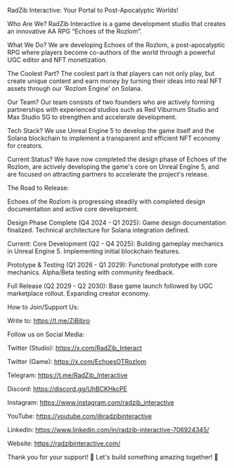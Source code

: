 RadZib Interactive: Your Portal to Post-Apocalyptic Worlds!


Who Are We? RadZib Interactive is a game development studio that creates an innovative AA RPG “Echoes of the Rozlom”.


What We Do? We are developing Echoes of the Rozlom, a post-apocalyptic RPG where players become co-authors of the world through a powerful UGC editor and NFT monetization.


The Coolest Part? The coolest part is that players can not only play, but create unique content and earn money by turning their ideas into real NFT assets through our 'Rozlom Engine' on Solana.


Our Team? Our team consists of two founders who are actively forming partnerships with experienced studios such as Red Viburnum Studio and Max Studio SG to strengthen and accelerate development.


Tech Stack? We use Unreal Engine 5 to develop the game itself and the Solana blockchain to implement a transparent and efficient NFT economy for creators.


Current Status? We have now completed the design phase of Echoes of the Rozlom, are actively developing the game's core on Unreal Engine 5, and are focused on attracting partners to accelerate the project's release.


The Road to Release:

Echoes of the Rozlom is progressing steadily with completed design documentation and active core development.

Design Phase Complete (Q4 2024 - Q1 2025): Game design documentation finalized. Technical architecture for Solana integration defined.

Current: Core Development (Q2 - Q4 2025): Building gameplay mechanics in Unreal Engine 5. Implementing initial blockchain features.

Prototype & Testing (Q1 2026 - Q1 2029): Functional prototype with core mechanics. Alpha/Beta testing with community feedback.

Full Release (Q2 2029 - Q2 2030): Base game launch followed by UGC marketplace rollout. Expanding creator economy.


How to Join/Support Us:

Write to: https://t.me/ZiBibro

Follow us on Social Media:

Twitter (Studio): https://x.com/RadZib_Interact

Twitter (Game): https://x.com/EchoesOTRozlom

Telegram: https://t.me/RadZib_Interactive

Discord: https://discord.gg/UhBCKHkcPE

Instagram: https://www.instagram.com/radzib_interactive

YouTube: https://youtube.com/@radzibinteractive

LinkedIn: https://www.linkedin.com/in/radzib-interactive-706924345/

Website: https://radzibinteractive.com/

Thank you for your support! 🙏 Let's build something amazing together! 🚀

<!---
RadZibInteractive/RadZibInteractive is a ✨ special ✨ repository because its `README.md` (this file) appears on your GitHub profile.
You can click the Preview link to take a look at your changes.
--->
